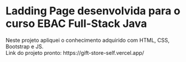 <h1>Ladding Page desenvolvida para o curso EBAC Full-Stack Java</h1>
 Neste projeto apliquei o conhecimento adquirido com HTML, CSS, Bootstrap e JS.
 <br>
 Link do projeto pronto: https://gift-store-self.vercel.app/
 
